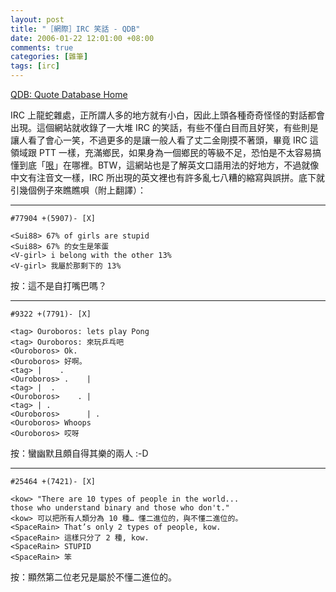 ```yaml
--- 
layout: post
title: "［網際］IRC 笑話 - QDB"
date: 2006-01-22 12:01:00 +08:00
comments: true
categories: [雜筆]
tags: [irc]
---
```


[QDB: Quote Database Home](http://www.bash.org/)	

IRC 上龍蛇雜處，正所謂人多的地方就有小白，因此上頭各種奇奇怪怪的對話都會出現。這個網站就收錄了一大堆 IRC 的笑話，有些不僅白目而且好笑，有些則是讓人看了會心一笑，不過更多的是讓一般人看了丈二金剛摸不著頭，畢竟 IRC 這領域跟 PTT 一樣，充滿鄉民，如果身為一個鄉民的等級不足，恐怕是不太容易搞懂到底「[哏](/blog/2006/01/22/baofu-geng-gen/)」在哪裡。BTW，這網站也是了解英文口語用法的好地方，不過就像中文有注音文一樣，IRC 所出現的英文裡也有許多亂七八糟的縮寫與誤拼。底下就引幾個例子來瞧瞧唄（附上翻譯）：

<!-- more -->

----

    #77904 +(5907)- [X]
    
    <Sui88> 67% of girls are stupid
    <Sui88> 67% 的女生是笨蛋
    <V-girl> i belong with the other 13%
    <V-girl> 我屬於那剩下的 13%

按：這不是自打嘴巴嗎？

----

    #9322 +(7791)- [X]
    
    <tag> Ouroboros: lets play Pong
    <tag> Ouroboros: 來玩乒乓吧
    <Ouroboros> Ok.
    <Ouroboros> 好啊。
    <tag> |    .
    <Ouroboros> .    |
    <tag> |  .
    <Ouroboros>    . |
    <tag> | .
    <Ouroboros>      | .
    <Ouroboros> Whoops
    <Ouroboros> 哎呀

按：蠻幽默且頗自得其樂的兩人 :-D

----

    #25464 +(7421)- [X]

    <kow> "There are 10 types of people in the world...
    those who understand binary and those who don't."
    <kow> 可以把所有人類分為 10 種… 懂二進位的，與不懂二進位的。
    <SpaceRain> That’s only 2 types of people, kow.
    <SpaceRain> 這樣只分了 2 種, kow.
    <SpaceRain> STUPID
    <SpaceRain> 笨

按：顯然第二位老兄是屬於不懂二進位的。
